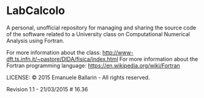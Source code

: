 # LabCalcolo

A personal, unofficial repository for managing and sharing the source code of the software  related to a University class on Computational Numerical Analysis using Fortran.

For more information about the class: http://www-dft.ts.infn.it/~pastore/DIDA/fisica/index.html
For more information about the Fortran programming language: https://en.wikipedia.org/wiki/Fortran


LICENSE:
© 2015 Emanuele Ballarin - All rights reserved.

Revision 1.1 - 21/03/2015 # 16.36
